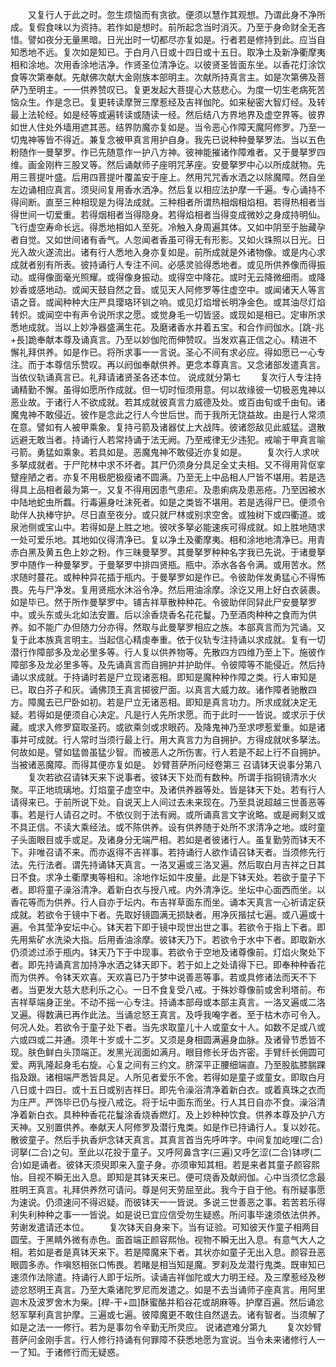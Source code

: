 <!-- { "loadSidebar": true } -->
　　又复行人于此之时。忽生烦恼而有贪欲。便须以慧作其观想。乃谓此身不净所成。复假食味以为资持。若作如是想时。前所起念当时消灭。乃至于身命财全无吝惜。譬如夜分无量黑暗。日光出时一切都尽亦复如是。行者若是修持到此。应当自知悉地不远。复次如是知已。于白月八日或十四日或十五日。取净土及新净衢摩夷相和涂地。次用香涂地洁净。作贤圣位清净讫。以彼贤圣皆面东坐。以香花灯涂饮食等次第奉献。先献佛次献大金刚族本部明主。次献所持真言主。如是次第佛及菩萨乃至明主。一一供养赞叹已。复更发起大菩提心大慈悲心。为度一切生老病死苦恼众生。作是念已。复更转读摩贺三摩惹经及吉祥伽陀。如来秘密大智灯经。及转最上法轮经。如是经等或遍转读或随读一经。然后结八方界地界及虚空界等。彼界如世人住处外墙用遮其恶。结界防魔亦复如是。当令恶心作障天魔阿修罗。乃至一切鬼神等皆不得近。兼复念被甲真言用护自身。我先已说种种曼拏罗法。当以五色粉随作一曼拏罗。作已先随意作一护八方神。彼神能摧诸作障难者。又于曼拏罗四维。画金刚杵三股叉等。然后诵献师子座明咒茅座。安曼拏罗中心以所成就物。先用三菩提叶盛。后用四菩提叶覆盖安于座上。然用咒咒香水洒之以除魔障。然自坐左边诵相应真言。须臾间复用香水洒净。然后复以相应法护摩一千遍。专心诵持不得间断。直至三种相现是为得法成就。三种相者所谓热相烟相焰相。若得热相者当得世间一切爱重。若得烟相者当得隐身。若得焰相者当得变成微妙之身成持明仙。飞行虚空寿命长远。得悉地相如人至死。冷触入身周遍其体。又如中阴至于胎藏孕者自觉。又如世间诸有香气。人忽闻者香虽可得无有形影。又如火珠照以日光。日光入故火遂流出。诸有行人悉地入身亦复如是。前所成就是外诸物像。或是内心求成就者别有所表。彼持诵行人专注不间。必感灵验得悉地者。或见所供养像而得振动。或得像面毫光照耀。或得像身振动。或得空中降花。或时无云降微细雨。或降妙香或感地动。或闻天鼓自然之音。或见天人阿修罗等住虚空中。或闻诸天人等言语之音。或闻种种大庄严具璎珞环钏之响。或见灯焰增长明净金色。或其油尽灯焰转炽。或闻空中有声令说所求之愿。或觉身毛一切皆竖。或现如是相已。定审所求悉地成就。当以上妙净器盛满生花。及磨诸香水并着五宝。和合作阏伽水。[跳-兆+長]跪奉献本尊及诵真言。乃至以妙伽陀而伸赞叹。当发欢喜正信之心。精进不懈礼拜供养。如是作已。将所求事一一言说。圣心不间有求必应。得如愿已一心专注。而于本尊信乐赞叹。再以阏伽奉献供养。更念本尊真言。又念诸部发遣真言。当依仪轨诵真言已。礼拜请诸贤圣各还本位。
说成就分第七
　　复次行人专注持诵精勤不懈。虽得如愿所作成就。但一切时恒须用意。何以故缘彼一切极恶鬼神以恶业故。于诸行人不欲成就。若其成就彼真言力威德及处。或百由旬或千由旬。诸魔鬼神不敢侵近。彼作是念此之行人今世后世。而于我所无饶益故。由是行人常须在意。譬如有人被甲乘象。复持弓箭及诸器仗上大战阵。彼诸怨敌见此威猛。退散远避无敢当者。持诵行人若常持诵于法无阙。乃至戒律无少违犯。戒喻于甲真言喻弓箭。勇猛如乘象。若具如是。恶魔鬼神不敢侵近亦复如是。
　　复次行人求吠多拏成就者。于尸陀林中求不坏者。其尸仍须身分具足全丈夫相。又不得用背伛挛躄痤陋之者。亦复不用极肥极瘦诸不圆满。乃至无上中品相人尸皆不堪用。若是选得具上品相者最为第一。又复不得用因患气患疟。及患痢病及患恶疮。乃至因被水中陆地蛇虫所蠚。行毒遍身吐沫死者。如是之类皆不堪用。若是选得尸已。便须令助伴人执棒守护。尽日直至夜分。或只就尸林或别求空舍。或独树下或四衢道。或泉池侧或宝山中。若得如是上胜之地。彼吠多拏必能速疾可得成就。如上胜地随求一处可爱乐地。其地如仪得清净已。复以净土及衢摩夷。相和涂地地清净已。用青赤白黑及黄五色上妙之粉。作三昧曼拏罗。其曼拏罗种种名字我已先说。于诸曼拏罗中随作一种曼拏罗。于曼拏罗中排四贤瓶。瓶中。添水各各令满。或用苦水。然求随时蔓花。或种种异花插于瓶内。于曼拏罗如是作已。令彼助伴发勇猛心不得怖畏。先与尸净发。复用贤瓶水沐浴令净。然后用油涂摩。涂讫又用上好白衣装裹。如是毕已。然于所作曼拏罗中。铺吉祥草散种种花。令彼助伴同舁此尸安曼拏罗中。或头东或头北如法安置。后以涂香烧香名花花鬘。乃至酒肉种种之食而为供养。如不能广办但随力分亦得。然取与此曼拏罗相应之族。本部真言而为咒诵。又复于此本族真言明主。当起信心精虔奉重。依于仪轨专注持诵以求成就。复有一切潜行作障部多及龙必里多等。行人复以供养物等。先散四方四维乃至上下。施彼作障部多及龙必里多等。及先诵真言而自拥护并护助伴。令彼障等不能侵近。然后持诵以求成就。于持诵时若是尸立现诸恶相。即知是魔种种作障之类。行人审知是已。取白芥子和灰。诵佛顶王真言掷彼尸面。以真言大威力故。诸作障者驰散四方。障魔去已尸卧如初。若是尸立无诸恶相。即知是真言功力。所求成就决定无疑。若得如是便须自心决定。凡是行人先所求愿。而于此时一一皆说。或求示于伏藏。或求入修罗窟取圣药。或欲乘剑或求眼药。及降鬼神乃至求啰惹爱重。如是诸事并可成就。行人常时当须行最上行。用大真言力为自拥护。方得成就吠多拏法。何故如是。譬如猛兽虽猛少智。而被恶人之所伤害。行人若是不起上行不自拥护。当被诸恶魔障。而得其便亦复如是。
妙臂菩萨所问经卷第三
召请钵天说事分第八
　　复次若欲召请钵天来下说事者。彼钵天下处而有数种。所谓手指铜镜清水火聚。平正地琉璃地。灯焰童子虚空中。及诸供养器等处。皆是钵天下处。若有行人请得来已。于前所说下处。自说天上人间过去未来现在。乃至具说超越三世善恶等事。若是行人请召之时。不依仪则于法有阙。或所诵真言文字讹略。或是阙剩又或不具正信。不读大乘经法。或不陈供养。设有供养随于处所不求清净之地。或时童子头面眼目或手或足。及诸身分无端严相。若如是者彼诸行人。虽复勤劳而钵天不下。非唯召请不来。而亦返得不吉祥事。若持诵行人欲作请召钵天者。当须修先行法。先行法者。谓先持诵钵天真言。一洛叉遍或三洛叉遍。然后取白月吉祥之日其日不食。求净土衢摩夷等相和。涂地作坛如牛皮量。此是下钵天处。若欲于童子下者。即将童子澡浴清净。着新白衣与授八戒。内外清净讫。坐坛中心面西而坐。以香花等而为供养。行人自亦于坛内。布吉祥草面东而坐。诵本天真言一心祈请定获成就。若欲令于镜中下者。先取好镜圆满无损缺者。用净灰揩拭七遍。或八遍或十遍。令其莹净安坛中心。钵天若下即于镜中现世出世之事。若欲令于指上下者。即先用紫矿水洗染大指。后用香油涂摩。彼钵天乃下。若欲令于水中下者。即取新水仍须滤过添于瓶内。钵天乃下于中现事。若欲令于空地及诸尊像前。灯焰火聚处下者。即先持诵真言加持净水洒之钵天即下。若于如上之处请得下已。即奉种种香花而为供养。令钵天欢喜。天欢喜已乃于梦中说善恶等事。若或具修诸法而天不下者。当更发大慈大悲利乐之心。一日不食复受八戒。于殊妙尊像前或舍利塔前。布吉祥草端身正坐。不动不摇一心专注。持诵本部母或本部主真言。一洛叉遍或二洛叉遍。得数满已再作此法。当诵忿怒王真言。及呼我唵字者。至于枯木亦可令入。何况人处。若欲令于童子处下者。当先求取童儿十人或童女十人。如数不足或八或六或四或二并通。须年十岁或十二岁。又须是身相圆满遍身血脉。及诸骨节悉皆不现。肤色鲜白头顶端正。发黑光润面如满月。眼目修长牙齿齐密。手臂纤长佣圆可爱。两乳隆起身毛右旋。心复之间有三约文。脐深平正腰细端直。乃至股肱膝腨踝指及跟。诸相端严悉皆具足。人所见者爱乐不舍。若得如是童子或童女。即取白月八日或十四日。或十五日或别吉祥日。即先令澡浴清净着新白衣。或着真珠之衣而为庄严。严饰毕已仍与授八戒讫。将于坛中面东而坐。行人其日自亦不食。澡浴清净着新白衣。具种种香花花鬘涂香烧香燃灯。及上妙种种饮食。供养本尊及护八方天神。又别置供养。奉献天人阿修罗及潜行鬼类。如是作已持诵行人。复以妙花。散彼童子。然后手执香炉念钵天真言。其真言首当先呼吽字。中间复加屹哩(二合)诃拏(二合)之句。至此以花投于童子。又呼阿鼻含字(三遍)又呼乞涩(二合)钵啰(二合)如是诵者。彼钵天须臾即来入童子身。亦须审知其相。若是来者其童子颜容熙怡。目视不瞬无出入息。即知是其钵天来已。便可烧香及献阏伽。心中当须忆念最胜明王真言。礼拜供养然可请问。尊是何天劳屈至此。我今于自于他。有所疑事愿为速说。仍须速问不得迟疑。而彼钵天一一皆说。多说三世善恶之事。若苦若乐得利失利种种之事一一皆说。如是说已宜应信受勿生疑惑。所问事毕速须依法供养。劳谢发遣请还本位。
　　复次钵天自身来下。当有证验。可知彼天作童子相两目圆莹。于黑睛外微有赤色。面首端正颜容熙怡。视物不瞬无出入息。有意气大人之相。若如是者是真钵天来下。若是障魔来下者。其状亦如童子无出入息。颜容丑恶眼圆多赤。作嗔怒相张口怖畏。若睹是相当知是魔。罗刹及龙潜行鬼类。既审知已速须作法除遣。持诵行人即于坛所。读诵吉祥伽陀或大力明王经。及三摩惹经及秽迹忿怒明王真言。乃至大乘诸陀罗尼而发遣之。如是不去当诵师子座真言。用阿里迦木及波罗舍木为柴。[桿-干+皿]酥蜜酪并稻谷花或胡麻等。护摩百遍。然后诵忿怒军拏利真言护摩。三遍或七遍。彼障魔更不敢住自然退去。诸有智者。当须解了如是之法一一修行。若为是事勿令辛勤无所灵应。
说诸遮难分第九
　　复次妙臂菩萨问金刚手言。行人修行持诵有何罪障不获悉地愿为宣说。当令未来诸修行人一一了知。于诸修行而无疑惑。
